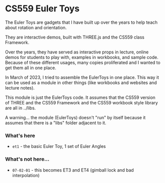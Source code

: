 # CS559 Euler Toys

The Euler Toys are gadgets that I have built up over the years to help teach
about rotation and orientation.

They are interactive demos, built with THREE.js and the CS559 class Framework.

Over the years, they have served as interactive props in lecture, online demos
for students to play with, examples in workbooks, and sample code. Because of
these different usages, many copies proliferated and I wanted to get them all
in one place.

In March of 2023, I tried to assemble the EulerToys in one place. This way it can
be used as a module in other things (like workbooks and websites and lecture notes).

This module is just the EulerToys code. It assumes that the CS559 version of THREE
and the CS559 Framework and the CS559 workbook style library are all in ../libs.

A warning... the module (EulerToys) doesn't "run" by itself because it assumes that there is a "libs" folder adjacent to it.

### What's here

+ `et1` - the basic Euler Toy, 1 set of Euler Angles


### What's not here...

+ `07-02-01` - this becomes ET3 and ET4 (gimball lock and bad interpolation) 